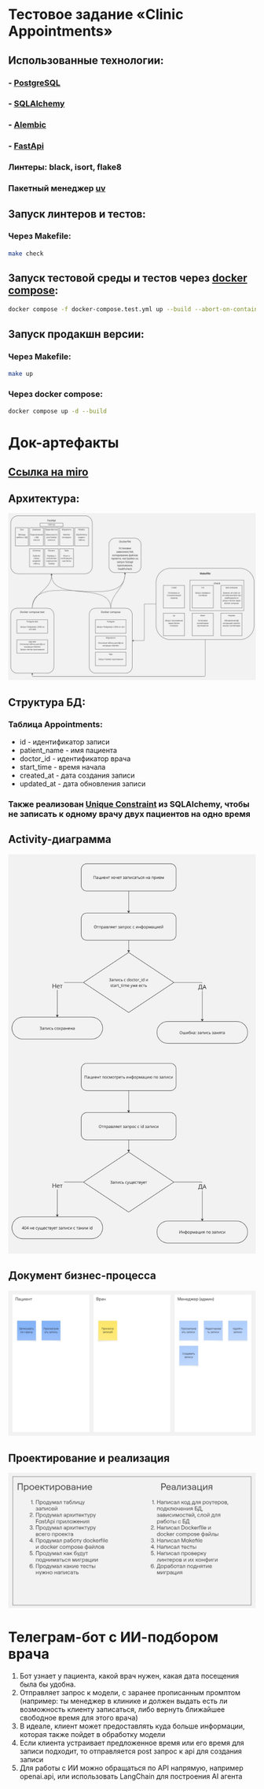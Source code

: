 # Тестовое задание «Clinic Appointments»

## Использованные технологии:

### - [PostgreSQL](https://www.postgresql.org)

### - [SQLAlchemy](https://github.com/sqlalchemy/sqlalchemy)

### - [Alembic](https://github.com/sqlalchemy/alembic)

### - [FastApi](https://github.com/fastapi/fastapi)

### Линтеры: black, isort, flake8

### Пакетный менеджер [uv](https://github.com/astral-sh/uv)

## Запуск линтеров и тестов:

### Через Makefile:

```sh
make check
```

## Запуск тестовой среды и тестов через [docker compose](https://docs.docker.com/compose/):

```sh
docker compose -f docker-compose.test.yml up --build --abort-on-container-exit
```

## Запуск продакшн версии:

### Через Makefile:

```sh
make up
```

### Через docker compose:

```sh
docker compose up -d --build
```

# Док-артефакты

## [Ссылка на miro](https://miro.com/app/board/uXjVJfNW2Ek=/?share_link_id=576076514083)

## Архитектура:

![architecture.jpg](docs%2Farchitecture.jpg)

## Структура БД:

### Таблица Appointments:

- id - идентификатор записи
- patient_name - имя пациента
- doctor_id - идентификатор врача
- start_time - время начала
- created_at - дата создания записи
- updated_at - дата обновления записи

### Также реализован [Unique Constraint](https://docs.sqlalchemy.org/en/20/core/constraints.html#:~:text=support%20with%20SQLite-,UNIQUE%20Constraint,-%C2%B6) из SQLAlchemy, чтобы не записать к одному врачу двух пациентов на одно время

## Activity-диаграмма

![activity.jpg](docs%2Factivity.jpg)

## Документ бизнес-процесса

![proccess.jpg](docs%2Fproccess.jpg)

## Проектирование и реализация

![realization.jpg](docs%2Frealization.jpg)

# Телеграм-бот с ИИ-подбором врача

1. Бот узнает у пациента, какой врач нужен, какая дата посещения была бы удобна.
2. Отправляет запрос к модели, с заранее прописанным промптом (например: ты менеджер в клинике и должен выдать есть ли возможность клиенту записаться, либо вернуть ближайшее свободное время для этого врача)
3. В идеале, клиент может предоставлять куда больше информации, которая также пойдет в обработку модели
4. Если клиента устраивает предложенное время или его время для записи подходит, то отправляется post запрос к api для создания записи
5. Для работы с ИИ можно обращаться по API напрямую, например openai.api, или использовать LangChain для построения AI агента